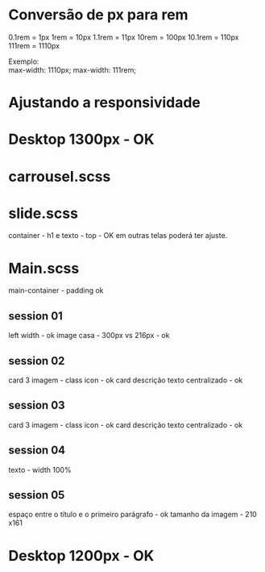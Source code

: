 # Conversão de px para rem
 0.1rem =    1px
   1rem =   10px
 1.1rem =   11px
  10rem =  100px
10.1rem =  110px
 111rem = 1110px

Exemplo:  
max-width: 1110px;
max-width: 111rem;


# Ajustando a responsividade


# Desktop 1300px - OK

  # carrousel.scss

  # slide.scss
  container - h1 e texto - top - OK
  em outras telas poderá ter ajuste.
  
  
  # Main.scss
  main-container -  padding ok

  ## session 01
  left width - ok
  image casa - 300px vs 216px - ok

  ## session 02
  card 3 imagem - class icon - ok
  card descrição texto centralizado - ok

  ## session 03
  card 3 imagem - class icon - ok
  card descrição texto centralizado - ok

  ## session 04
  texto - width 100%

  ## session 05
  espaço entre o título e o primeiro parágrafo - ok
  tamanho da imagem - 210 x161


  # Desktop 1200px - OK
    

    




